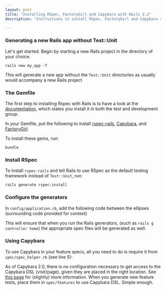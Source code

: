 ```yaml
---
layout: post
title: "Installing RSpec, FactoryGirl and Capybara with Rails 3.2"
description: "Instructions to install RSpec, FactoryGirl and Capybara as the default testing mechanism in Rails 3"

---
```


### Generating a new Rails app without Test::Unit

Let's get started. Begin by starting a new Rails project in the directory of your choice.

    rails new my_app -T

This will generate a new app without the `Test::Unit` directories as usually would accompany a new Rails project

### The Gemfile

The first step to installing Rspec with Rails is to have a look at the [documentation](https://github.com/rspec/rspec-rails), which states you install it in both the test and development group.

In your Gemfile, put the following to install [rspec-rails](https://github.com/rspec/rspec-rails), [Capybara](https://github.com/jnicklas/capybara), and [FactoryGirl](https://github.com/thoughtbot/factory_girl).

<script src="https://gist.github.com/4650812.js"></script>

To install these gems, run:

    bundle

### Install RSpec

To install `rspec-rails` and tell Rails to use RSpec as the default testing framework instead of `Test::Unit`, run:

    rails generate rspec:install

### Configure the generators

In `config/application.rb`, add the following code between the ellipses (surrounding code provided for context)

<script src="https://gist.github.com/4650819.js"></script>

This will ensure that when you run the Rails generators, (such as `rails g controller home`) the appropriate spec files will be generated as well.

### Using Capybara

To use Capybara in your feature specs, all you need to do is require it from `spec/spec_helper.rb` (see line 5):

<script src="https://gist.github.com/4650825.js"></script>

As of Capybara 2.0, there is no configuration necessary to get access to the Capybara DSL (visit/page), given they are placed in the right location. See [this page](http://rubydoc.info/gems/rspec-rails/file/Capybara.md#Upgrading_to_Capybara-2_0) for (slightly) more information. When you generate new feature tests, place them in `spec/features` to use Capybara DSL. Simple enough.
